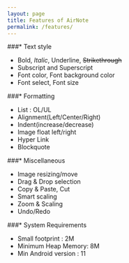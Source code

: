 ```yaml
---
layout: page
title: Features of AirNote
permalink: /features/
---
```

###* Text style

  - Bold, *Italic*, Underline, ~~Strikethrough~~
  - Subscript and Superscript 
  - Font color, Font background color
  - Font select, Font size
  
###* Formatting

  - List : OL/UL 
  - Alignment(Left/Center/Right) 
  - Indent(increase/decrease) 
  - Image float left/right
  - Hyper Link
  - Blockquote
  
###* Miscellaneous

  - Image resizing/move
  - Drag & Drop selection
  - Copy & Paste, Cut
  - Smart scaling
  - Zoom & Scaling
  - Undo/Redo
  
###* System Requirements

  - Small footprint : 2M
  - Minimum Heap Memory: 8M
  - Min Android version : 11
